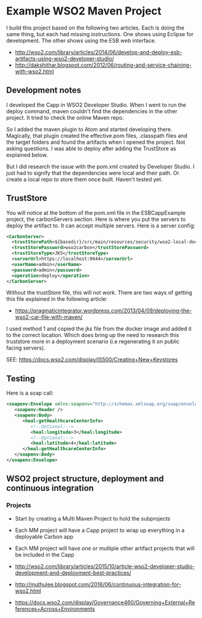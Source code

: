 # Example WSO2 Maven Project

I build this project based on the following two articles. Each is doing the same thing, but each had missing instructions. One shows using Eclipse for development. The other shows using the ESB web interface.

- http://wso2.com/library/articles/2014/06/develop-and-deploy-esb-artifacts-using-wso2-developer-studio/
- http://dakshithar.blogspot.com/2012/06/routing-and-service-chaining-with-wso2.html

## Development notes

I developed the Capp in WSO2 Developer Studio. When I went to run the deploy command, maven couldn't find the dependencies in the other project. It tried to check the online Maven repo.

So I added the maven plugin to Atom and started developing there. Magically, that plugin created the effective.pom files, .classpath files and the target folders and found the artifacts when I opened the project. Not asking questions. I was able to deploy after adding the TrustStore as explained below.

But I did research the issue with the pom.xml created by Developer Studio. I just had to signify that the dependencies were local and their path. Or create a local repo to store them once built. Haven't tested yet.

## TrustStore

You will notice at the bottom of the pom.xml file in the ESBCappExample project, the carbonServers section. Here is where you put the servers to deploy the artifact to. It can accept multiple servers. Here is a server config:

```xml
<CarbonServer>
  <trustStorePath>${basedir}/src/main/resources/security/wso2-local-docker.jks</trustStorePath>
  <trustStorePassword>wso2carbon</trustStorePassword>
  <trustStoreType>JKS</trustStoreType>
  <serverUrl>https://localhost:9444</serverUrl>
  <userName>admin</userName>
  <password>admin</password>
  <operation>deploy</operation>
</CarbonServer>
```

Without the trustStore file, this will not work. There are two ways of getting this file explained in the following article:

- https://pragmaticintegrator.wordpress.com/2013/04/09/deploying-the-wso2-car-file-with-maven/

I used method 1 and copied the jks file from the docker image and added it to the correct location. Which does bring up the need to research this truststore more in a deployment scenario (i.e regenerating it on public facing servers).

SEE: https://docs.wso2.com/display/IS500/Creating+New+Keystores

## Testing

Here is a soap call:

```Xml
<soapenv:Envelope xmlns:soapenv="http://schemas.xmlsoap.org/soap/envelope/" xmlns:heal="http://healthcare.wso2">
   <soapenv:Header />
   <soapenv:Body>
      <heal:getHealthcareCenterInfo>
         <!--Optional:-->
         <heal:longitude>3</heal:longitude>
         <!--Optional:-->
         <heal:latitude>4</heal:latitude>
      </heal:getHealthcareCenterInfo>
   </soapenv:Body>
</soapenv:Envelope>
```

## WSO2 project structure, deployment and continuous integration

### Projects

- Start by creating a Multi Maven Project to hold the subprojects
- Each MM project will have a Capp project to wrap up everything in a deployable Carbon app
- Each MM project will have one or multiple other artifact projects that will be included in the Capp

- http://wso2.com/library/articles/2015/10/article-wso2-developer-studio-development-and-deployment-best-practices/
- http://muthulee.blogspot.com/2016/06/continuous-integration-for-wso2.html
- https://docs.wso2.com/display/Governance460/Governing+External+References+Across+Environments
